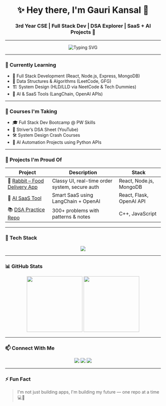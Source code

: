 <h1 align="center">✨ Hey there, I'm Gauri Kansal 👋</h1>
<h3 align="center">3rd Year CSE | Full Stack Dev | DSA Explorer | SaaS + AI Projects 🚀</h3>

---

<p align="center">
  <img src="https://readme-typing-svg.demolab.com?font=Fira+Code&size=20&pause=1000&color=36BCF7&center=true&vCenter=true&width=435&lines=Passionate+about+tech+%F0%9F%92%BB;Learning+MERN%2C+DSA+%26+AI+%F0%9F%9A%80;Building+cool+stuff+every+day+%F0%9F%94%A5" alt="Typing SVG" />
</p>

---

### 🧠 Currently Learning
- 🚀 Full Stack Development (React, Node.js, Express, MongoDB)
- 🧩 Data Structures & Algorithms (LeetCode, GFG)
- 🏗️ System Design (HLD/LLD via NeetCode & Tech Dummies)
- 🤖 AI & SaaS Tools (LangChain, OpenAI APIs)

---

### 💼 Courses I'm Taking
- 🎓 Full Stack Dev Bootcamp @ PW Skills
- 🧮 Striver’s DSA Sheet (YouTube)
- 🛠️ System Design Crash Courses
- 🤖 AI Automation Projects using Python APIs

---

### 🌟 Projects I'm Proud Of
| Project | Description | Stack |
|--------|-------------|-------|
| 🐰 [Rabbit – Food Delivery App](https://github.com/your-username/rabbit-app) | Classy UI, real-time order system, secure auth | React, Node.js, MongoDB |
| 🧠 [AI SaaS Tool](https://github.com/your-username/ai-saas-tool) | Smart SaaS using LangChain + OpenAI | React, Flask, OpenAI API |
| 📚 [DSA Practice Repo](https://github.com/your-username/dsa-practice) | 300+ problems with patterns & notes | C++, JavaScript |

---

### 🔧 Tech Stack
<p align="center">
  <img src="https://skillicons.dev/icons?i=html,css,js,react,nodejs,express,mongodb,git,github,cpp,vscode" />
</p>

---

### 📊 GitHub Stats

<p align="center">
  <img src="https://github-readme-stats.vercel.app/api?username=GauriKansal6533&show_icons=true&theme=tokyonight&hide_border=true" height="180"/>
  <img src="https://github-readme-stats.vercel.app/api/top-langs/?username=GauriKansal6533&layout=compact&theme=tokyonight&hide_border=true" height="180"/>
</p>

---

### 📫 Connect With Me

<p align="center">
  <a href="https://www.linkedin.com/in/your-link/" target="_blank"><img src="https://img.shields.io/badge/LinkedIn-blue?logo=linkedin&logoColor=white" /></a>
  <a href="mailto:your-email@example.com"><img src="https://img.shields.io/badge/Gmail-red?logo=gmail&logoColor=white" /></a>
  <a href="https://your-portfolio.com"><img src="https://img.shields.io/badge/Portfolio-black?logo=githubpages&logoColor=white" /></a>
</p>

---

### ⚡ Fun Fact
> I'm not just building apps, I'm building my future — one repo at a time 💻🌱


